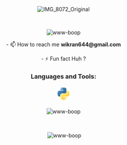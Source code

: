 
<div align="center">
  
![IMG_8072_Original](https://i.pinimg.com/originals/e4/7c/67/e47c6734006f65fdf8df8a0c3f359ba1.gif)

<br/>

<p align="center"> <img src="https://komarev.com/ghpvc/?username=www-boop&label=Profile%20views&color=38e8ff&style=plastic" alt="www-boop" /> </p>

<p align="center"> - 📫 How to reach me <b>wikran644@gmail.com</b> </p>

<p align="center"> - ⚡ Fun fact Huh ?</p>


<p align="center"></p>

<h3 align="center">Languages and Tools:</h3>
<p align="center"> <a href="https://www.python.org" target="_blank" rel="noreferrer"> <img src="https://raw.githubusercontent.com/devicons/devicon/master/icons/python/python-original.svg" alt="python" width="40" height="40"/> </a> </p>

<p><img align="center" src="https://github-readme-stats.vercel.app/api/top-langs?username=www-boop&show_icons=true&theme=dark&locale=en&layout=compact" alt="www-boop" /></p>

<br/>

<p>&nbsp;<img align="center" src="https://github-readme-stats.vercel.app/api?username=www-boop&show_icons=true&theme=dark&locale=en" alt="www-boop" /></p>
</div>
